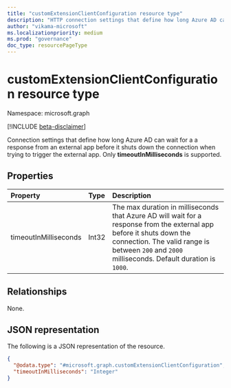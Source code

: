 ```yaml
---
title: "customExtensionClientConfiguration resource type"
description: "HTTP connection settings that define how long Azure AD can wait for a a response from a logic app before it shuts down the connection. Only timeoutInMilliseconds is supported."
author: "vikama-microsoft"
ms.localizationpriority: medium
ms.prod: "governance"
doc_type: resourcePageType
---
```


# customExtensionClientConfiguration resource type

Namespace: microsoft.graph

[!INCLUDE [beta-disclaimer](../../includes/beta-disclaimer.md)]

Connection settings that define how long Azure AD can wait for a a response from an external app before it shuts down the connection when trying to trigger the external app. Only **timeoutInMilliseconds** is supported.

## Properties
|Property|Type|Description|
|:---|:---|:---|
|timeoutInMilliseconds|Int32|The max duration in milliseconds that Azure AD will wait for a response from the external app before it shuts down the connection. The valid range is between `200` and `2000` milliseconds. Default duration is `1000`.|

## Relationships
None.

## JSON representation
The following is a JSON representation of the resource.
<!-- {
  "blockType": "resource",
  "@odata.type": "microsoft.graph.customExtensionClientConfiguration"
}
-->
``` json
{
  "@odata.type": "#microsoft.graph.customExtensionClientConfiguration",
  "timeoutInMilliseconds": "Integer"
}
```

